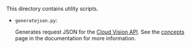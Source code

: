 
This directory contains utility scripts.

- `generatejson.py`:

	Generates request JSON for the
	[Cloud Vision API](https://cloud.google.com).
	See the [concepts](https://cloud.google.com/vision/docs/concepts) page
	in the documentation for more information.


